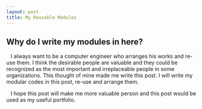 ```yaml
---
layout: post
title: My Reusable Modules 
---
```


## Why do I write my modules in here?
&nbsp;&nbsp; I always want to be a computer engineer who arranges his works and re-use them. I think the desirable people are valuable and they could be recognized as the most important and irreplaceable people in some organizations. This thought of mine made me write this post. I will write my modular codes in this post, re-use and arrange them.

&nbsp;&nbsp; I hope this post will make me more valuable person and this post would be used as my useful portfolio.


